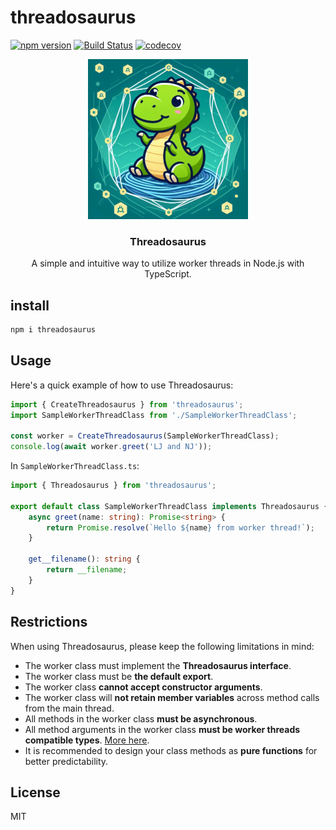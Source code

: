 # threadosaurus

[![npm version](https://img.shields.io/npm/v/threadosaurus)](https://www.npmjs.com/package/threadosaurus)
[![Build Status](https://img.shields.io/github/actions/workflow/status/ralphv/threadosaurus/build.yml?branch=main)](https://github.com/ralphv/threadosaurus/actions)
[![codecov](https://codecov.io/gh/ralphv/threadosaurus/branch/main/graph/badge.svg)](https://codecov.io/gh/ralphv/threadosaurus)

<p align="center">
    <a href="https://www.npmjs.com/package/threadosaurus">
      <img src="https://raw.githubusercontent.com/ralphv/threadosaurus/main/resources/threadosaurus-mini.png" alt="Logo">
    </a>
    <h3 align="center">Threadosaurus</h3>
    <p align="center">
        A simple and intuitive way to utilize worker threads in Node.js with TypeScript.
    </p>
</p>

## install

```sh
npm i threadosaurus
```

## Usage

Here's a quick example of how to use Threadosaurus:
```typescript
import { CreateThreadosaurus } from 'threadosaurus';
import SampleWorkerThreadClass from './SampleWorkerThreadClass';

const worker = CreateThreadosaurus(SampleWorkerThreadClass);
console.log(await worker.greet('LJ and NJ'));
```

In `SampleWorkerThreadClass.ts`:

```typescript
import { Threadosaurus } from 'threadosaurus';

export default class SampleWorkerThreadClass implements Threadosaurus {
    async greet(name: string): Promise<string> {
        return Promise.resolve(`Hello ${name} from worker thread!`);
    }

    get__filename(): string {
        return __filename;
    }
}
```

## Restrictions

When using Threadosaurus, please keep the following limitations in mind:

* The worker class must implement the **Threadosaurus interface**.
* The worker class must be **the default export**.
* The worker class **cannot accept constructor arguments**.
* The worker class will **not retain member variables** across method calls from the main thread.
* All methods in the worker class **must be asynchronous**.
* All method arguments in the worker class **must be worker threads compatible types**.
  [More here](https://nodejs.org/api/worker_threads.html).
* It is recommended to design your class methods as **pure functions** for better predictability.

## License

MIT